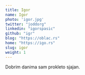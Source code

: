 ```yaml
---
title: Igor
name: Igor
photo: 'igor.jpg'
twitter: "joddorg"
linkedin: "igorspasic"
github: "igr"
blog: "https://oblac.rs"
home: "https://igo.rs"
slug: igor
weight: 1
---
```


Dobrim danima sam prokleto sjajan.